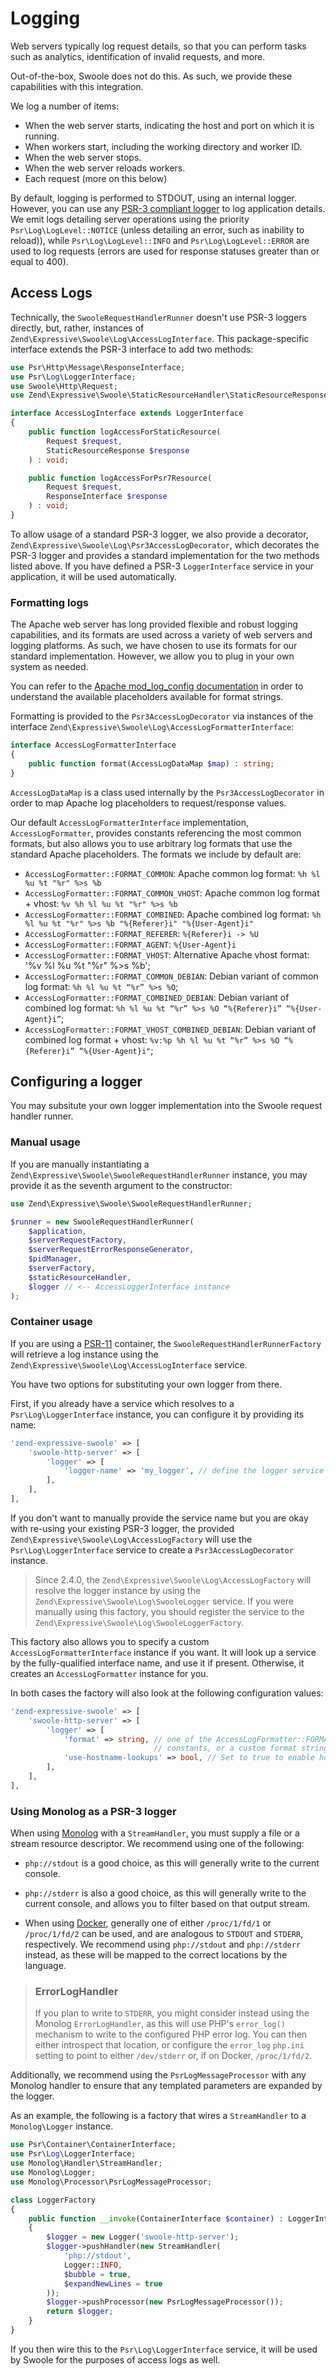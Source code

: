 # Logging

Web servers typically log request details, so that you can perform tasks such as
analytics, identification of invalid requests, and more.

Out-of-the-box, Swoole does not do this. As such, we provide these capabilities
with this integration.

We log a number of items:

- When the web server starts, indicating the host and port on which it is running.
- When workers start, including the working directory and worker ID.
- When the web server stops.
- When the web server reloads workers.
- Each request (more on this below)

By default, logging is performed to STDOUT, using an internal logger. However,
you can use any [PSR-3 compliant logger](https://www.php-fig.org/psr/psr-3/) to
log application details. We emit logs detailing server operations using the
priority `Psr\Log\LogLevel::NOTICE` (unless detailing an error, such as
inability to reload)), while `Psr\Log\LogLevel::INFO` and `Psr\Log\LogLevel::ERROR`
are used to log requests (errors are used for response statuses greater than or
equal to 400).

## Access Logs

Technically, the `SwooleRequestHandlerRunner` doesn't use PSR-3 loggers
directly, but, rather, instances of `Zend\Expressive\Swoole\Log\AccessLogInterface`.
This package-specific interface extends the PSR-3 interface to add two methods:

```php
use Psr\Http\Message\ResponseInterface;
use Psr\Log\LoggerInterface;
use Swoole\Http\Request;
use Zend\Expressive\Swoole\StaticResourceHandler\StaticResourceResponse;

interface AccessLogInterface extends LoggerInterface
{
    public function logAccessForStaticResource(
        Request $request,
        StaticResourceResponse $response
    ) : void;

    public function logAccessForPsr7Resource(
        Request $request,
        ResponseInterface $response
    ) : void;
}
```

To allow usage of a standard PSR-3 logger, we also provide a decorator,
`Zend\Expressive\Swoole\Log\Psr3AccessLogDecorator`, which decorates the PSR-3
logger and provides a standard implementation for the two methods listed above.
If you have defined a PSR-3 `LoggerInterface` service in your application, it
will be used automatically.

### Formatting logs

The Apache web server has long provided flexible and robust logging
capabilities, and its formats are used across a variety of web servers and
logging platforms. As such, we have chosen to use its formats for our standard
implementation. However, we allow you to plug in your own system as needed.

You can refer to the [Apache mod_log_config documentation](http://httpd.apache.org/docs/current/mod/mod_log_config.html)
in order to understand the available placeholders available for format strings.

Formatting is provided to the `Psr3AccessLogDecorator` via instances of the
interface `Zend\Expressive\Swoole\Log\AccessLogFormatterInterface`:

```php
interface AccessLogFormatterInterface
{
    public function format(AccessLogDataMap $map) : string;
}
```

`AccessLogDataMap` is a class used internally by the `Psr3AccessLogDecorator` in
order to map Apache log placeholders to request/response values.

Our default `AccessLogFormatterInterface` implementation, `AccessLogFormatter`,
provides constants referencing the most common formats, but also allows you to
use arbitrary log formats that use the standard Apache placeholders. The formats
we include by default are:

- `AccessLogFormatter::FORMAT_COMMON`: Apache common log format: `%h %l %u %t "%r" %>s %b`
- `AccessLogFormatter::FORMAT_COMMON_VHOST`: Apache common log format + vhost: `%v %h %l %u %t "%r" %>s %b`
- `AccessLogFormatter::FORMAT_COMBINED`: Apache combined log format: `%h %l %u %t "%r" %>s %b "%{Referer}i" "%{User-Agent}i"`
- `AccessLogFormatter::FORMAT_REFERER`: `%{Referer}i -> %U`
- `AccessLogFormatter::FORMAT_AGENT`: `%{User-Agent}i`
- `AccessLogFormatter::FORMAT_VHOST`: Alternative Apache vhost format: '%v %l %u %t "%r" %>s %b';
- `AccessLogFormatter::FORMAT_COMMON_DEBIAN`: Debian variant of common log format: `%h %l %u %t “%r” %>s %O`;
- `AccessLogFormatter::FORMAT_COMBINED_DEBIAN`: Debian variant of combined log format: `%h %l %u %t “%r” %>s %O “%{Referer}i” “%{User-Agent}i”`;
- `AccessLogFormatter::FORMAT_VHOST_COMBINED_DEBIAN`: Debian variant of combined log format + vhost: `%v:%p %h %l %u %t “%r” %>s %O “%{Referer}i” “%{User-Agent}i"`;

## Configuring a logger

You may subsitute your own logger implementation into the Swoole request handler
runner.

### Manual usage

If you are manually instantiating a `Zend\Expressive\Swoole\SwooleRequestHandlerRunner`
instance, you may provide it as the seventh argument to the constructor:

```php
use Zend\Expressive\Swoole\SwooleRequestHandlerRunner;

$runner = new SwooleRequestHandlerRunner(
    $application,
    $serverRequestFactory,
    $serverRequestErrorResponseGenerator,
    $pidManager,
    $serverFactory,
    $staticResourceHandler,
    $logger // <-- AccessLoggerInterface instance
);
```

### Container usage

If you are using a [PSR-11](https://www.php-fig.org/psr/psr-11/) container, the
`SwooleRequestHandlerRunnerFactory` will retrieve a log instance using the
`Zend\Expressive\Swoole\Log\AccessLogInterface` service.

You have two options for substituting your own logger from there.

First, if you already have a service which resolves to a `Psr\Log\LoggerInterface` instance,
you can configure it by providing its name:

```php
'zend-expressive-swoole' => [
    'swoole-http-server' => [
        'logger' => [
            'logger-name' => 'my_logger', // define the logger service name here
        ],
    ],
],
```

If you don't want to manually provide the service name but you are okay with re-using your
existing PSR-3 logger, the provided `Zend\Expressive\Swoole\Log\AccessLogFactory` will use
the `Psr\Log\LoggerInterface` service to create a `Psr3AccessLogDecorator` instance.

> Since 2.4.0, the `Zend\Expressive\Swoole\Log\AccessLogFactory` will resolve the logger instance by using the `Zend\Expressive\Swoole\Log\SwooleLogger` service.
> If you were manually using this factory, you should register the service to the `Zend\Expressive\Swoole\Log\SwooleLoggerFactory`.

This factory also allows you to specify a custom `AccessLogFormatterInterface`
instance if you want. It will look up a service by the fully-qualified interface
name, and use it if present. Otherwise, it creates an `AccessLogFormatter`
instance for you.

In both cases the factory will also look at the following configuration values:

```php
'zend-expressive-swoole' => [
    'swoole-http-server' => [
        'logger' => [
            'format' => string, // one of the AccessLogFormatter::FORMAT_*
                                // constants, or a custom format string
            'use-hostname-lookups' => bool, // Set to true to enable hostname lookups
        ],
    ],
],
```

### Using Monolog as a PSR-3 logger

When using [Monolog](https://seldaek.github.io/monolog/) with a `StreamHandler`,
you must supply a file or a stream resource descriptor. We recommend using one
of the following:

- `php://stdout` is a good choice, as this will generally write to the current
  console.

- `php://stderr` is also a good choice, as this will generally write to the
  current console, and allows you to filter based on that output stream.

- When using [Docker](https://www.docker.com/), generally one of either
  `/proc/1/fd/1` or `/proc/1/fd/2` can be used, and are analogous to `STDOUT`
  and `STDERR`, respectively.  We recommend using `php://stdout` and
  `php://stderr` instead, as these will be mapped to the correct locations by
  the language.

> ### ErrorLogHandler
>
> If you plan to write to `STDERR`, you might consider instead using the
> Monolog `ErrorLogHandler`, as this will use PHP's `error_log()` mechanism to
> write to the configured PHP error log. You can then either introspect that
> location, or configure the `error_log` `php.ini` setting to point to
> either `/dev/stderr` or, if on Docker, `/proc/1/fd/2`.

Additionally, we recommend using the `PsrLogMessageProcessor` with any Monolog
handler to ensure that any templated parameters are expanded by the logger.

As an example, the following is a factory that wires a `StreamHandler` to a
`Monolog\Logger` instance. 

```php
use Psr\Container\ContainerInterface;
use Psr\Log\LoggerInterface;
use Monolog\Handler\StreamHandler;
use Monolog\Logger;
use Monolog\Processor\PsrLogMessageProcessor;

class LoggerFactory
{
    public function __invoke(ContainerInterface $container) : LoggerInterface
    {
        $logger = new Logger('swoole-http-server');
        $logger->pushHandler(new StreamHandler(
            'php://stdout',
            Logger::INFO,
            $bubble = true,
            $expandNewLines = true
        ));
        $logger->pushProcessor(new PsrLogMessageProcessor());
        return $logger;
    }
}
```

If you then wire this to the `Psr\Log\LoggerInterface` service, it will be used
by Swoole for the purposes of access logs as well.
